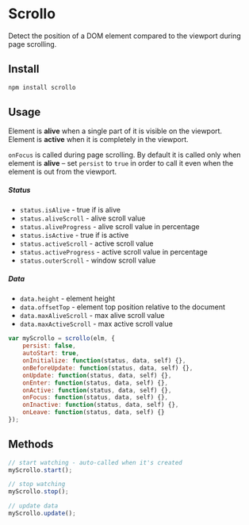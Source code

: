# Scrollo
Detect the position of a DOM element compared to the viewport during page scrolling.

## Install

```sh
npm install scrollo
```

## Usage

Element is **alive** when a single part of it is visible on the viewport.<br />
Element is **active** when it is completely in the viewport.

```onFocus``` is called during page scrolling. By default it is called only when element is **alive** – set ```persist``` to ```true``` in order to call it even when the element is out from the viewport.

##### Status
- ```status.isAlive``` - true if is alive
- ```status.aliveScroll``` - alive scroll value
- ```status.aliveProgress``` - alive scroll value in percentage
- ```status.isActive``` - true if is active
- ```status.activeScroll``` - active scroll value
- ```status.activeProgress``` - active scroll value in percentage
- ```status.outerScroll``` - window scroll value

##### Data
- ```data.height``` - element height
- ```data.offsetTop``` - element top position relative to the document
- ```data.maxAliveScroll``` - max alive scroll value
- ```data.maxActiveScroll``` - max active scroll value

```javascript
var myScrollo = scrollo(elm, {
    persist: false,
    autoStart: true,
    onInitialize: function(status, data, self) {},
    onBeforeUpdate: function(status, data, self) {},
    onUpdate: function(status, data, self) {},
    onEnter: function(status, data, self) {},
    onActive: function(status, data, self) {},
    onFocus: function(status, data, self) {},
    onInactive: function(status, data, self) {},
    onLeave: function(status, data, self) {}
});
```

## Methods

```javascript
// start watching - auto-called when it's created
myScrollo.start();

// stop watching
myScrollo.stop();

// update data
myScrollo.update();
```
